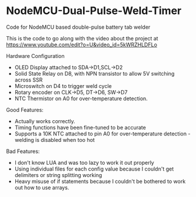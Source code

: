 # NodeMCU-Dual-Pulse-Weld-Timer
Code for NodeMCU based double-pulse battery tab welder

This is the code to go along with the video about the project at https://www.youtube.com/edit?o=U&video_id=5kWRZHLDFLo

Hardware Configuration
* OLED Display attached to SDA->D1,SCL->D2
* Solid State Relay on D8, with NPN transistor to allow 5V switching across SSR
* Microswitch on D4 to trigger weld cycle
* Rotary encoder on CLK->D5, DT->D6, SW->D7 
* NTC Thermistor on A0 for over-temperature detection.

Good Features:
* Actually works correctly.
* Timing functions have been fine-tuned to be accurate
* Supports a 10K NTC attached to pin A0 for over-temperature detection - welding is disabled when too hot

Bad Features:
* I don't know LUA and was too lazy to work it out properly
* Using individual files for each config value because I couldn't get delimiters or string splitting working
* Heavy misuse of if statements because I couldn't be bothered to work out how to use arrays.

